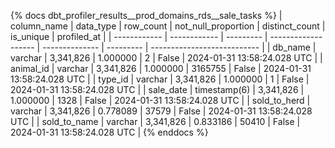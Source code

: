 {% docs dbt_profiler_results__prod_domains_rds__sale_tasks  %}
| column_name  | data_type    | row_count | not_null_proportion | distinct_count | is_unique | profiled_at                 |
| ------------ | ------------ | --------- | ------------------- | -------------- | --------- | --------------------------- |
| db_name      | varchar      | 3,341,826 |            1.000000 |              2 |     False | 2024-01-31 13:58:24.028 UTC |
| animal_id    | varchar      | 3,341,826 |            1.000000 |        3165755 |     False | 2024-01-31 13:58:24.028 UTC |
| type_id      | varchar      | 3,341,826 |            1.000000 |              1 |     False | 2024-01-31 13:58:24.028 UTC |
| sale_date    | timestamp(6) | 3,341,826 |            1.000000 |           1328 |     False | 2024-01-31 13:58:24.028 UTC |
| sold_to_herd | varchar      | 3,341,826 |            0.778089 |          37579 |     False | 2024-01-31 13:58:24.028 UTC |
| sold_to_name | varchar      | 3,341,826 |            0.833186 |          50410 |     False | 2024-01-31 13:58:24.028 UTC |
{% enddocs %}
